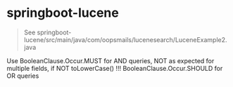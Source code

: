 
# springboot-lucene

> See springboot-lucene/src/main/java/com/oopsmails/lucenesearch/LuceneExample2.java

Use BooleanClause.Occur.MUST for AND queries, NOT as expected for multiple fields, if NOT toLowerCase() !!!
BooleanClause.Occur.SHOULD for OR queries

